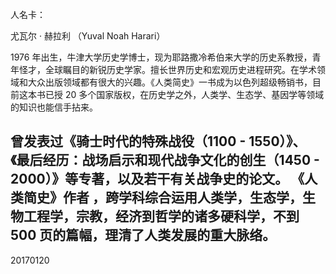 人名卡：

尤瓦尔 · 赫拉利 （Yuval Noah Harari）

1976 年出生，牛津大学历史学博士，现为耶路撒冷希伯来大学的历史系教授，青年怪才，全球瞩目的新锐历史学家。擅长世界历史和宏观历史进程研究。在学术领域和大众出版领域都有很大的兴趣。《人类简史》一书成为以色列超级畅销书，目前这本书已授 20 多个国家版权，在历史学之外，人类学、生态学、基因学等领域的知识也能信手拈来。

曾发表过《骑士时代的特殊战役（1100 - 1550）》、《最后经历：战场启示和现代战争文化的创生（1450 - 2000）》等专著，以及若干有关战争史的论文。
《人类简史》作者 ，跨学科综合运用人类学，生态学，生物工程学，宗教，经济到哲学的诸多硬科学，不到 500 页的篇幅，理清了人类发展的重大脉络。
-----------

20170120
